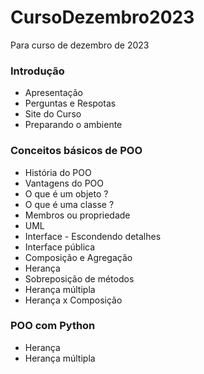 # CursoDezembro2023
Para curso de dezembro de 2023


### Introdução
- Apresentação
- Perguntas e Respotas
- Site do Curso
- Preparando o ambiente

### Conceitos básicos de POO
- História do POO
- Vantagens do POO
- O que é um objeto ?
- O que é uma classe ?
- Membros ou propriedade
- UML
- Interface - Escondendo detalhes
- Interface pública
- Composição e Agregação
- Herança
- Sobreposição de métodos
- Herança múltipla
- Herança x Composição

### POO com Python
- Herança
- Herança múltipla


